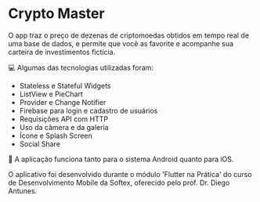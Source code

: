 # Crypto Master

O app traz o preço de dezenas de criptomoedas obtidos em tempo real de uma base de dados, e permite que você as favorite e acompanhe sua carteira de investimentos fictícia.

💻 Algumas das tecnologias utilizadas foram:

- Stateless e Stateful Widgets
- ListView e PieChart
- Provider e Change Notifier
- Firebase para login e cadastro de usuários
- Requisições API com HTTP
- Uso da câmera e da galeria
- Ícone e Splash Screen
- Social Share

📱 A aplicação funciona tanto para o sistema Android quanto para iOS.

O aplicativo foi desenvolvido durante o módulo 'Flutter na Prática' do curso de Desenvolvimento Mobile da Softex, oferecido pelo prof. Dr. Diego Antunes.
